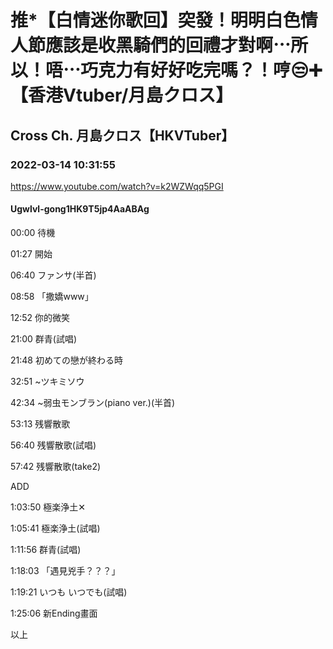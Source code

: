 # 推*【白情迷你歌回】突發！明明白色情人節應該是收黑騎們的回禮才對啊⋯所以！唔⋯巧克力有好好吃完嗎？！哼😒➕【香港Vtuber/月島クロス】
## Cross Ch. 月島クロス【HKVTuber】
### 2022-03-14 10:31:55
https://www.youtube.com/watch?v=k2WZWqq5PGI
#### Ugwlvl-gong1HK9T5jp4AaABAg
00:00 待機

01:27 開始

06:40 ファンサ(半首)

08:58 「撒嬌www」

12:52 你的微笑

21:00 群青(試唱)

21:48 初めての戀が終わる時

32:51 ~ツキミソウ

42:34 ~弱虫モンブラン(piano ver.)(半首)

53:13 残響散歌

56:40 残響散歌(試唱)

57:42 残響散歌(take2)

ADD

1:03:50 極楽浄土✕

1:05:41 極楽浄土(試唱)

1:11:56 群青(試唱)

1:18:03 「遇見兇手？？？」

1:19:21 いつも いつでも(試唱)

1:25:06 新Ending畫面

以上

